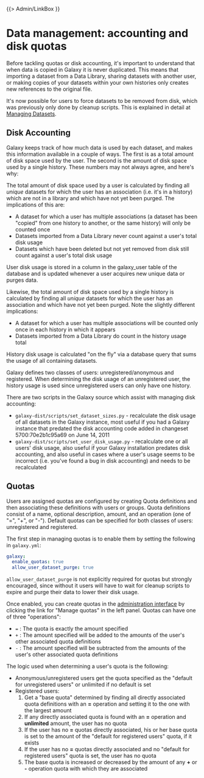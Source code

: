 {{> Admin/LinkBox }}

# Data management: accounting and disk quotas

Before tackling quotas or disk accounting, it's important to understand that when data is copied in Galaxy it is never duplicated.  This means that importing a dataset from a Data Library, sharing datasets with another user, or making copies of your datasets within your own histories only creates new references to the original file.

It's now possible for users to force datasets to be removed from disk, which was previously only done by cleanup scripts.  This is explained in detail at [Managing Datasets](/src/learn/managing-datasets/index.md#actions).

## Disk Accounting

Galaxy keeps track of how much data is used by each dataset, and makes this information available in a couple of ways.  The first is as a total amount of disk space used by the user.  The second is the amount of disk space used by a single history.  These numbers may not always agree, and here's why:

The total amount of disk space used by a user is calculated by finding all *unique* datasets for which the user has an association (i.e. it's in a history) which are not in a library and which have not yet been purged.  The implications of this are:

* A dataset for which a user has multiple associations (a dataset has been "copied" from one history to another, or the same history) will only be counted once
* Datasets imported from a Data Library never count against a user's total disk usage
* Datasets which have been deleted but not yet removed from disk still count against a user's total disk usage

User disk usage is stored in a column in the galaxy_user table of the database and is updated whenever a user acquires new unique data or purges data.

Likewise, the total amount of disk space used by a single history is calculated by finding all *unique* datasets for which the user has an association and which have not yet been purged.  Note the slightly different implications:

* A dataset for which a user has multiple associations will be counted only once in each history in which it appears
* Datasets imported from a Data Library do count in the history usage total

History disk usage is calculated "on the fly" via a database query that sums the usage of all containing datasets.

Galaxy defines two classes of users: unregistered/anonymous and registered.  When determining the disk usage of an unregistered user, the history usage is used since unregistered users can only have one history.

There are two scripts in the Galaxy source which assist with managing disk accounting:

* `galaxy-dist/scripts/set_dataset_sizes.py` - recalculate the disk usage of all datasets in the Galaxy instance, most useful if you had a Galaxy instance that predated the disk accounting code added in changeset 5700:70e2b1c95a69 on June 14, 2011
* `galaxy-dist/scripts/set_user_disk_usage.py` - recalculate one or all users' disk usage, also useful if your Galaxy installation predates disk accounting, and also useful in cases where a user's usage seems to be incorrect (i.e. you've found a bug in disk accounting) and needs to be recalculated

## Quotas

Users are assigned quotas are configured by creating Quota definitions and then associating these definitions with users or groups.  Quota definitions consist of a name, optional description, amount, and an operation (one of "=", "+", or "-").  Default quotas can be specified for both classes of users: unregistered and registered.

The first step in managing quotas is to enable them by setting the following in `galaxy.yml`:

```yaml
galaxy:
  enable_quotas: true
  allow_user_dataset_purge: true
```

`allow_user_dataset_purge` is not explicitly required for quotas but strongly encouraged, since without it users will have to wait for cleanup scripts to expire and purge their data to lower their disk usage.

Once enabled, you can create quotas in the [administration interface](/src/admin/index.md) by clicking the link for "Manage quotas" in the left panel.  Quotas can have one of three "operations":

* `=` : The quota is exactly the amount specified
* `+` : The amount specified will be added to the amounts of the user's other associated quota definitions
* `-` : The amount specified will be subtracted from the amounts of the user's other associated quota definitions

The logic used when determining a user's quota is the following:

* Anonymous/unregistered users get the quota specified as the "default for unregistered users" or unlimited if no default is set
* Registered users:
  1. Get a "base quota" determined by finding all directly associated quota definitions with an **=** operation and setting it to the one with the largest amount
    1. If any directly associated quota is found with an **=** operation and **unlimited** amount, the user has no quota
    1. If the user has no **=** quotas directly associated, his or her base quota is set to the amount of the "default for registered users" quota, if it exists
    1. If the user has no **=** quotas directly associated and no "default for registered users" quota is set, the user has no quota
  1. The base quota is increased or decreased by the amount of any **+** or **-** operation quota with which they are associated
